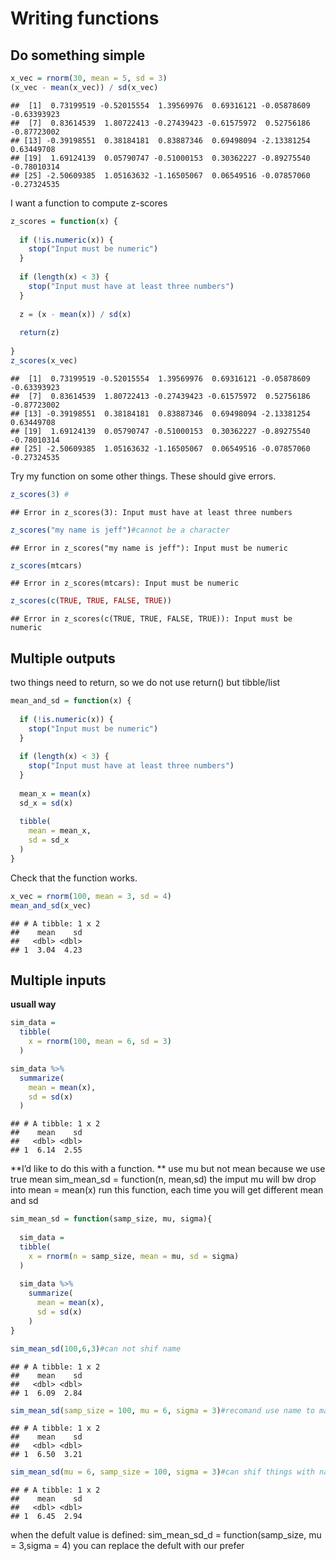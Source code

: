 Writing functions
================

## Do something simple

``` r
x_vec = rnorm(30, mean = 5, sd = 3)
(x_vec - mean(x_vec)) / sd(x_vec)
```

    ##  [1]  0.73199519 -0.52015554  1.39569976  0.69316121 -0.05878609 -0.63393923
    ##  [7]  0.83614539  1.80722413 -0.27439423 -0.61575972  0.52756186 -0.87723002
    ## [13] -0.39198551  0.38184181  0.83887346  0.69498094 -2.13381254  0.63449708
    ## [19]  1.69124139  0.05790747 -0.51000153  0.30362227 -0.89275540 -0.78010314
    ## [25] -2.50609385  1.05163632 -1.16505067  0.06549516 -0.07857060 -0.27324535

I want a function to compute z-scores

``` r
z_scores = function(x) {
  
  if (!is.numeric(x)) {
    stop("Input must be numeric")
  }
  
  if (length(x) < 3) {
    stop("Input must have at least three numbers")
  }
  
  z = (x - mean(x)) / sd(x)
  
  return(z)
  
}
z_scores(x_vec)
```

    ##  [1]  0.73199519 -0.52015554  1.39569976  0.69316121 -0.05878609 -0.63393923
    ##  [7]  0.83614539  1.80722413 -0.27439423 -0.61575972  0.52756186 -0.87723002
    ## [13] -0.39198551  0.38184181  0.83887346  0.69498094 -2.13381254  0.63449708
    ## [19]  1.69124139  0.05790747 -0.51000153  0.30362227 -0.89275540 -0.78010314
    ## [25] -2.50609385  1.05163632 -1.16505067  0.06549516 -0.07857060 -0.27324535

Try my function on some other things. These should give errors.

``` r
z_scores(3) #
```

    ## Error in z_scores(3): Input must have at least three numbers

``` r
z_scores("my name is jeff")#cannot be a character
```

    ## Error in z_scores("my name is jeff"): Input must be numeric

``` r
z_scores(mtcars)
```

    ## Error in z_scores(mtcars): Input must be numeric

``` r
z_scores(c(TRUE, TRUE, FALSE, TRUE))
```

    ## Error in z_scores(c(TRUE, TRUE, FALSE, TRUE)): Input must be numeric

## Multiple outputs

two things need to return, so we do not use return() but tibble/list

``` r
mean_and_sd = function(x) {
  
  if (!is.numeric(x)) {
    stop("Input must be numeric")
  }
  
  if (length(x) < 3) {
    stop("Input must have at least three numbers")
  }
  
  mean_x = mean(x)
  sd_x = sd(x)
  
  tibble(
    mean = mean_x,
    sd = sd_x
  )
}
```

Check that the function works.

``` r
x_vec = rnorm(100, mean = 3, sd = 4)
mean_and_sd(x_vec)
```

    ## # A tibble: 1 x 2
    ##    mean    sd
    ##   <dbl> <dbl>
    ## 1  3.04  4.23

## Multiple inputs

**usuall way**

``` r
sim_data =
  tibble(
    x = rnorm(100, mean = 6, sd = 3)
  )

sim_data %>% 
  summarize(
    mean = mean(x),
    sd = sd(x)
  )
```

    ## # A tibble: 1 x 2
    ##    mean    sd
    ##   <dbl> <dbl>
    ## 1  6.14  2.55

**I’d like to do this with a function. ** use mu but not mean because we
use true mean sim\_mean\_sd = function(n, mean,sd) the imput mu will bw
drop into mean = mean(x) run this function, each time you will get
different mean and sd

``` r
sim_mean_sd = function(samp_size, mu, sigma){
  
  sim_data =
  tibble(
    x = rnorm(n = samp_size, mean = mu, sd = sigma)
  )
  
  sim_data %>% 
    summarize(
      mean = mean(x),
      sd = sd(x)
    )
}

sim_mean_sd(100,6,3)#can not shif name
```

    ## # A tibble: 1 x 2
    ##    mean    sd
    ##   <dbl> <dbl>
    ## 1  6.09  2.84

``` r
sim_mean_sd(samp_size = 100, mu = 6, sigma = 3)#recomand use name to match in function
```

    ## # A tibble: 1 x 2
    ##    mean    sd
    ##   <dbl> <dbl>
    ## 1  6.50  3.21

``` r
sim_mean_sd(mu = 6, samp_size = 100, sigma = 3)#can shif things with name defined
```

    ## # A tibble: 1 x 2
    ##    mean    sd
    ##   <dbl> <dbl>
    ## 1  6.45  2.94

when the defult value is defined: sim\_mean\_sd\_d =
function(samp\_size, mu = 3,sigma = 4) you can replace the defult with
our prefer
